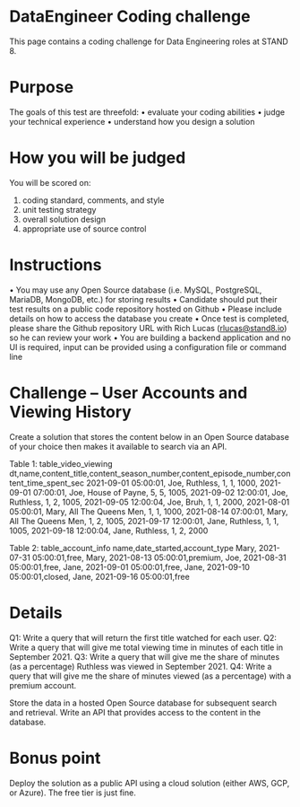 # DataEngineer Coding challenge
This page contains a coding challenge for Data Engineering roles at STAND 8.

# Purpose
The goals of this test are threefold:
•	evaluate your coding abilities
•	judge your technical experience
•	understand how you design a solution

# How you will be judged
You will be scored on:
1. coding standard, comments, and style
2. unit testing strategy
3. overall solution design
4. appropriate use of source control

# Instructions
•	You may use any Open Source database (i.e. MySQL, PostgreSQL, MariaDB, MongoDB, etc.) for storing results 
•	Candidate should put their test results on a public code repository hosted on Github
•	Please include details on how to access the database you create
•	Once test is completed, please share the Github repository URL with Rich Lucas (rlucas@stand8.io) so he can review your work
•	You are building a backend application and no UI is required, input can be provided using a configuration file or command line

# Challenge – User Accounts and Viewing History
Create a solution that stores the content below in an Open Source database of your choice then makes it available to search via an API.

Table 1: table_video_viewing
dt,name,content_title,content_season_number,content_episode_number,content_time_spent_sec
 2021-09-01 05:00:01, Joe, Ruthless, 1, 1, 1000,
 2021-09-01 07:00:01, Joe, House of Payne, 5, 5, 1005,
 2021-09-02 12:00:01, Joe, Ruthless, 1, 2, 1005,
 2021-09-05 12:00:04, Joe, Bruh, 1, 1, 2000,
 2021-08-01 05:00:01, Mary, All The Queens Men, 1, 1, 1000,
 2021-08-14 07:00:01, Mary, All The Queens Men, 1, 2, 1005,
 2021-09-17 12:00:01, Jane, Ruthless, 1, 1, 1005,
 2021-09-18 12:00:04, Jane, Ruthless, 1, 2, 2000

Table 2: table_account_info
 name,date_started,account_type
 Mary, 2021-07-31 05:00:01,free,
 Mary, 2021-08-13 05:00:01,premium,
 Joe, 2021-08-31 05:00:01,free,
 Jane, 2021-09-01 05:00:01,free,
 Jane, 2021-09-10 05:00:01,closed,
 Jane, 2021-09-16 05:00:01,free

# Details
Q1: Write a query that will return the first title watched for each user.
Q2: Write a query that will give me total viewing time in minutes of each title in September 2021.
Q3: Write a query that will give me the share of minutes (as a percentage) Ruthless was viewed in September 2021.
Q4: Write a query that will give me the share of minutes viewed (as a percentage) with a premium account.

Store the data in a hosted Open Source database for subsequent search and retrieval. 
Write an API that provides access to the content in the database. 

# Bonus point
Deploy the solution as a public API using a cloud solution (either AWS, GCP, or Azure). The free tier is just fine.


